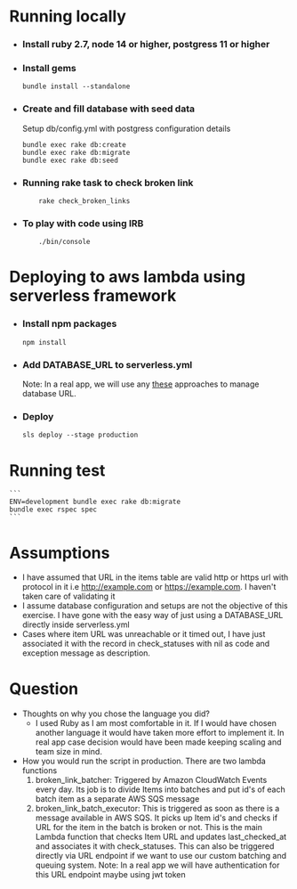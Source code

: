 
# Running locally

- ### Install ruby 2.7, node 14 or higher, postgress 11 or higher

- ### Install gems
    ```
    bundle install --standalone
    ```

- ### Create and fill database with seed data
    Setup db/config.yml with postgress configuration details
    ```
    bundle exec rake db:create
    bundle exec rake db:migrate
    bundle exec rake db:seed
    ```
- ### Running rake task to check broken link
    ```
        rake check_broken_links
    ```

- ### To play with code using IRB
    ```
        ./bin/console
    ```

# Deploying to aws lambda using serverless framework

- ### Install npm packages
    ```
    npm install
    ```

- ### Add DATABASE_URL to serverless.yml
   Note: In a real app, we will use any [these](https://www.serverless.com/blog/aws-secrets-management) approaches to manage database URL.

- ### Deploy
    ```
    sls deploy --stage production
    ```

# Running test
    ```
    ENV=development bundle exec rake db:migrate
    bundle exec rspec spec
    ```

# Assumptions

-  I have assumed that URL in the items table are valid http or https url with protocol in it i.e http://example.com or https://example.com. I haven't taken care of validating it
-  I assume database configuration and setups are not the objective of this exercise. I have gone with the easy way of just using a DATABASE_URL directly inside serverless.yml
-  Cases where item URL was unreachable or it timed out, I have just associated it with the record in check_statuses with nil as code and exception message as description.

# Question

- Thoughts on why you chose the language you did?
  - I used Ruby as I am most comfortable in it. If I would have chosen another language it would have taken more effort to implement it. In real app case decision would have been made keeping scaling and team size in mind.
- How you would run the script in production.
  There are two lambda functions
   1. broken_link_batcher: Triggered by Amazon CloudWatch Events every day. Its job is to divide Items into batches and put id's of each batch item as a separate AWS SQS message
   2. broken_link_batch_executor: This is triggered as soon as there is a message available in AWS SQS. It picks up Item id's and checks if URL for the item in the batch is broken or not. This is the main Lambda function that checks Item URL and updates last_checked_at and associates it with check_statuses. This can also be triggered directly via URL endpoint if we want to use our custom batching and queuing system.
  Note: In a real app we will have authentication for this URL endpoint maybe using jwt token
